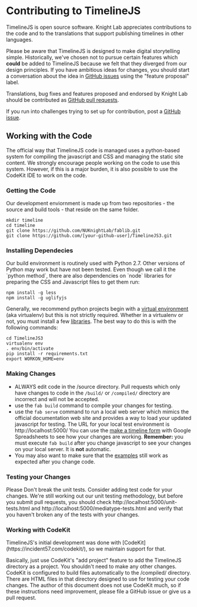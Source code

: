<h1>Contributing to TimelineJS</h1>

TimelineJS is open source software. Knight Lab appreciates contributions to the code and to the translations that support publishing timelines in other languages.

Please be aware that TimelineJS is designed to make digital storytelling simple. Historically, we've chosen not to pursue certain features which **could** be added to TimelineJS because we felt that they diverged from our design principles. If you have ambitious ideas for changes, you should start a conversation about the idea in [GitHub issues](https://github.com/NUKnightLab/TimelineJS3/issues) using the "feature proposal" label. 

Translations, bug fixes and features proposed and endorsed by Knight Lab should be contributed as [GitHub pull requests](https://help.github.com/articles/using-pull-requests/).

If you run into challenges trying to set up for contribution, post a [GitHub issue](https://github.com/NUKnightLab/TimelineJS3/issues).

<h2>Working with the Code</h2>

The official way that TimelineJS code is managed uses a python-based system for compiling the javascript and CSS and managing the static site content. We strongly encourage people working on the code to use this system. However, if this is a major burden, it is also possible to use the CodeKit IDE to work on the code.

<h3>Getting the Code</h3>
Our development enviornment is made up from two repositories - the source and
build tools - that reside on the same folder.

    mkdir timeline
    cd timeline
    git clone https://github.com/NUKnightLab/fablib.git
    git clone https://github.com/[your-github-user]/TimelineJS3.git

<h3>Installing Dependecies</h3>
Our build environment is routinely used with Python 2.7. Other versions of
Python may work but have not been tested. Even though we call it the `python
method`, there are also dependencies on `node` libraries for preparing the CSS
and Javascript files to get them run:

    npm install -g less
    npm install -g uglifyjs

Generally, we recommend python projects begin with a [virtual
environment](http://docs.python-guide.org/en/latest/dev/virtualenvs/) (aka
virtualenv) but this is not strictly required. Whether in a virtualenv or not,
you must install a few
[libraries](https://github.com/NUKnightLab/TimelineJS3/blob/master/requirements.txt).
The best way to do this is with the following commands:

    cd TimelineJS3
    virtualenv env
    . env/bin/activate
    pip install -r requirements.txt
    export WORKON_HOME=env

<h3>Making Changes</h3>

* ALWAYS edit code in the /source directory. Pull requests which only have changes to code in the `/build/` or `/compiled/` directory are incorrect and will not be accepted.
* use the `fab build` command to compile your changes for testing.
* use the `fab serve` command to run a local web server which mimics the official documentation web site and provides a way to load your updated javascript for testing. The URL for your local test environment is http://localhost:5000/ You can use the [make a timeline form](http://localhost:5000/#make) with Google Spreadsheets to see how your changes are working. **Remember:** you must execute `fab build` after you change javascript to see your changes on your local server. It is **not** automatic.
* You may also want to make sure that the [examples](http://localhost:5000/#examples) still work as expected after you change code.

<h3>Testing your Changes</h3>

Please Don't break the unit tests. Consider adding test code for your changes. We're still working out our unit testing methodology, but before you submit pull requests, you should check http://localhost:5000/unit-tests.html and http://localhost:5000/mediatype-tests.html and verify that you haven't broken any of the tests with your changes.

<h3>Working with CodeKit</h3>
TimelineJS's initial development was done with [CodeKit](https://incident57.com/codekit/), so we maintain support for that. 

Basically, just use CodeKit's "add project" feature to add the TimelineJS directory as a project. You shouldn't need to make any other changes. CodeKit is configured to build files automatically to the /compiled/ directory. There are HTML files in that directory designed to use for testing your code changes. The author of this document does not use CodeKit much, so if these instructions need improvement, please file a GitHub issue or give us a pull request.
